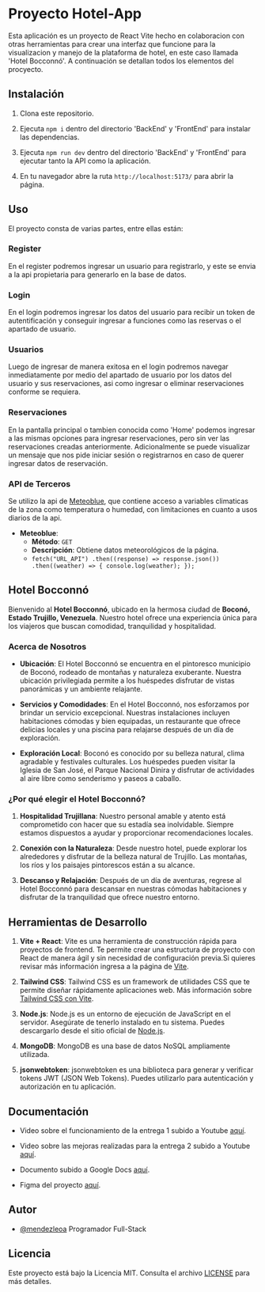 # Proyecto Hotel-App

Esta aplicación es un proyecto de React Vite hecho en colaboracion con otras herramientas para crear una interfaz que funcione para la visualizacion y manejo de la plataforma de hotel, en este caso llamada 'Hotel Bocconnó'. A continuación se detallan todos los elementos del procyecto.

## Instalación

1. Clona este repositorio.

2. Ejecuta `npm i` dentro del directorio 'BackEnd' y 'FrontEnd' para instalar las dependencias.

3. Ejecuta `npm run dev` dentro del directorio 'BackEnd' y 'FrontEnd' para ejecutar tanto la API como la aplicación.

4. En tu navegador abre la ruta `http://localhost:5173/` para abrir la página.

## Uso

El proyecto consta de varias partes, entre ellas están:

### Register

En el register podremos ingresar un usuario para registrarlo, y este se envia a la api propietaria para generarlo en la base de datos.

### Login

En el login podremos ingresar los datos del usuario para recibir un token de autentificación y conseguir ingresar a funciones como las reservas o el apartado de usuario.

### Usuarios

Luego de ingresar de manera exitosa en el login podremos navegar inmediatamente por medio del apartado de usuario por los datos del usuario y sus reservaciones, asi como ingresar o eliminar reservaciones conforme se requiera.

### Reservaciones

En la pantalla principal o tambien conocida como 'Home' podemos ingresar a las mismas opciones para ingresar reservaciones, pero sin ver las reservaciones creadas anteriormente. Adicionalmente se puede visualizar un mensaje que nos pide iniciar sesión o registrarnos en caso de querer ingresar datos de reservación.

### API de Terceros

Se utilizo la api de [Meteoblue](www.meteoblue.com), que contiene acceso a variables climaticas de la zona como temperatura o humedad, con limitaciones en cuanto a usos diarios de la api.

- **Meteoblue**:
  - **Método**: `GET`
  - **Descripción**: Obtiene datos meteorológicos de la página.
  - `fetch("URL_API")
   .then((response) => response.json())
   .then((weather) => {
      console.log(weather);
   });`

## Hotel Bocconnó

Bienvenido al **Hotel Bocconnó**, ubicado en la hermosa ciudad de **Boconó, Estado Trujillo, Venezuela**. Nuestro hotel ofrece una experiencia única para los viajeros que buscan comodidad, tranquilidad y hospitalidad.

### Acerca de Nosotros

- **Ubicación**: El Hotel Bocconnó se encuentra en el pintoresco municipio de Boconó, rodeado de montañas y naturaleza exuberante. Nuestra ubicación privilegiada permite a los huéspedes disfrutar de vistas panorámicas y un ambiente relajante.

- **Servicios y Comodidades**: En el Hotel Bocconnó, nos esforzamos por brindar un servicio excepcional. Nuestras instalaciones incluyen habitaciones cómodas y bien equipadas, un restaurante que ofrece delicias locales y una piscina para relajarse después de un día de exploración.

- **Exploración Local**: Boconó es conocido por su belleza natural, clima agradable y festivales culturales. Los huéspedes pueden visitar la Iglesia de San José, el Parque Nacional Dinira y disfrutar de actividades al aire libre como senderismo y paseos a caballo.

### ¿Por qué elegir el Hotel Bocconnó?

1. **Hospitalidad Trujillana**: Nuestro personal amable y atento está comprometido con hacer que su estadía sea inolvidable. Siempre estamos dispuestos a ayudar y proporcionar recomendaciones locales.

2. **Conexión con la Naturaleza**: Desde nuestro hotel, puede explorar los alrededores y disfrutar de la belleza natural de Trujillo. Las montañas, los ríos y los paisajes pintorescos están a su alcance.

3. **Descanso y Relajación**: Después de un día de aventuras, regrese al Hotel Bocconnó para descansar en nuestras cómodas habitaciones y disfrutar de la tranquilidad que ofrece nuestro entorno.

## Herramientas de Desarrollo

1. **Vite + React**: Vite es una herramienta de construcción rápida para proyectos de frontend. Te permite crear una estructura de proyecto con React de manera ágil y sin necesidad de configuración previa.Si quieres revisar más información ingresa a la página de [Vite](https://vitejs.dev/).

2. **Tailwind CSS**: Tailwind CSS es un framework de utilidades CSS que te permite diseñar rápidamente aplicaciones web.
   Más información sobre [Tailwind CSS con Vite](https://tailwindcss.com/docs/guides/vite).

3. **Node.js**: Node.js es un entorno de ejecución de JavaScript en el servidor. Asegúrate de tenerlo instalado en tu sistema. Puedes descargarlo desde el sitio oficial de [Node.js](https://nodejs.org/en).

4. **MongoDB**: MongoDB es una base de datos NoSQL ampliamente utilizada.

5. **jsonwebtoken**: jsonwebtoken es una biblioteca para generar y verificar tokens JWT (JSON Web Tokens). Puedes utilizarlo para autenticación y autorización en tu aplicación.

## Documentación

- Video sobre el funcionamiento de la entrega 1 subido a Youtube [aquí](https://youtu.be/cdXbuu-CaZg).
- Video sobre las mejoras realizadas para la entrega 2 subido a Youtube [aquí](https://youtu.be/W8fC9WuSKSc?si=QDquNOL_qRyfwc-E).

- Documento subido a Google Docs [aquí](https://docs.google.com/document/d/18yxmySBJ6--czVwXGvbc6zVarCeDIE3RWMBcIASoKHA/edit?usp=sharing).

- Figma del proyecto [aquí](https://www.figma.com/file/4UHY4bMtvonXM2dUfA7iDd/Hotel-APP?type=design&node-id=0%3A1&mode=design&t=3e3lSyw5j7P79nYI-1).

## Autor

- [@mendezleoa](https://www.github.com/mendezleoa) Programador Full-Stack

## Licencia

Este proyecto está bajo la Licencia MIT. Consulta el archivo [LICENSE](LICENSE) para más detalles.

